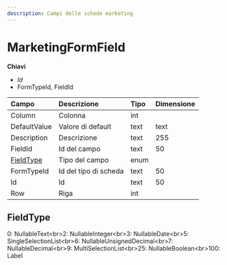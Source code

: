 ```yaml
---
description: Campi delle schede marketing
---
```


# MarketingFormField

**Chiavi**

* _Id_
* FormTypeId, FieldId

| Campo | Descrizione | Tipo | Dimensione |
| :--- | :--- | :--- | :--- |
| Column | Colonna | int |  |
| DefaultValue | Valore di default | text | text |
| Description | Descrizione | text | 255 |
| FieldId | Id del campo | text | 50 |
| [FieldType](marketingformfield.md#fieldtype) | Tipo del campo | enum |  |
| FormTypeId | Id del tipo di scheda | text | 50 |
| Id | Id | text | 50 |
| Row | Riga | int |  |

## FieldType

0: NullableText&lt;br&gt;2: NullableInteger&lt;br&gt;3: NullableDate&lt;br&gt;5: SingleSelectionList&lt;br&gt;6: NullableUnsignedDecimal&lt;br&gt;7: NullableDecimal&lt;br&gt;9: MultiSelectionList&lt;br&gt;25: NullableBoolean&lt;br&gt;100: Label

